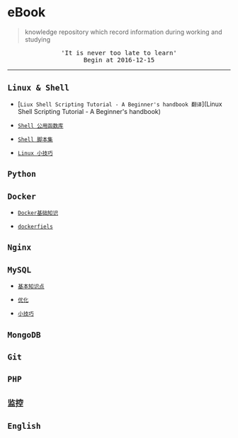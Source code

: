 # eBook
> knowledge repository which record information during working and studying

<pre align="middle" >
'It is never too late to learn'
Begin at 2016-12-15
</pre>

---
## **`Linux & Shell`**

+ [`Liux Shell Scripting Tutorial - A Beginner's handbook 翻译`](Linux Shell Scripting Tutorial - A Beginner's handbook)

+ [`Shell 公用函数库`](./projects/Shell/shellCommonFuncs.md)
+ [`Shell 脚本集`]()
+ [`Linux 小技巧`]()



## **`Python`**
## **`Docker`**

+ [`Docker基础知识`]()

+ [`dockerfiels`]()


## **`Nginx`**
## **`MySQL`**

+ [`基本知识点`]()

+ [`优化`]()

+ [`小技巧`]()

## **`MongoDB`**
## **`Git`**
## **`PHP`**
## **`监控`**
## **`English`**

